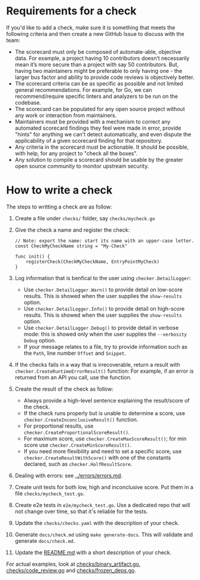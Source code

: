 # Requirements for a check

If you'd like to add a check, make sure it is something that meets the following
criteria and then create a new GitHub Issue to discuss with the team:

-   The scorecard must only be composed of automate-able, objective data. For
    example, a project having 10 contributors doesn’t necessarily mean it’s more
    secure than a project with say 50 contributors. But, having two maintainers
    might be preferable to only having one - the larger bus factor and ability
    to provide code reviews is objectively better.
-   The scorecard criteria can be as specific as possible and not limited
    general recommendations. For example, for Go, we can recommend/require
    specific linters and analyzers to be run on the codebase.
-   The scorecard can be populated for any open source project without any work
    or interaction from maintainers.
-   Maintainers must be provided with a mechanism to correct any automated
    scorecard findings they feel were made in error, provide "hints" for
    anything we can't detect automatically, and even dispute the applicability
    of a given scorecard finding for that repository.
-   Any criteria in the scorecard must be actionable. It should be possible,
    with help, for any project to "check all the boxes".
-   Any solution to compile a scorecard should be usable by the greater open
    source community to monitor upstream security.

# How to write a check

The steps to writting a check are as follow:

1.  Create a file under `checks/` folder, say `checks/mycheck.go`
2.  Give the check a name and register the check:

    ```
    // Note: export the name: start its name with an upper-case letter.
    const CheckMyCheckName string = "My-Check"

    func init() {
        registerCheck(CheckMyCheckName, EntryPointMyCheck)
    }
    ```

3.  Log information that is benfical to the user using `checker.DetailLogger`:

    *   Use `checker.DetailLogger.Warn()` to provide detail on low-score
        results. This is showed when the user supplies the `show-results`
        option.
    *   Use `checker.DetailLogger.Info()` to provide detail on high-score
        results. This is showed when the user supplies the `show-results`
        option.
    *   Use `checker.DetailLogger.Debug()` to provide detail in verbose mode:
        this is showed only when the user supplies the `--verbosity Debug`
        option.
    *   If your message relates to a file, try to provide information such as
        the `Path`, line number `Offset` and `Snippet`.

4.  If the checks fails in a way that is irrecoverable, return a result with
    `checker.CreateRuntimeErrorResult()` function: For example, if an error is
    returned from an API you call, use the function.

5.  Create the result of the check as follow:

    *   Always provide a high-level sentence explaining the result/score of the
        check.
    *   If the check runs properly but is unable to determine a score, use
        `checker.CreateInconclusiveResult()` function.
    *   For proportional results, use `checker.CreateProportionalScoreResult()`.
    *   For maximum score, use `checker.CreateMaxScoreResult()`; for min score
        use `checker.CreateMinScoreResult()`.
    *   If you need more flexibility and need to set a specific score, use
        `checker.CreateResultWithScore()` with one of the constants declared,
        such as `checker.HalfResultScore`.

6.  Dealing with errors: see [../errors/errors.md](errors/errors/md).

7.  Create unit tests for both low, high and inconclusive score. Put them in a
    file `checks/mycheck_test.go`.

8.  Create e2e tests in `e2e/mycheck_test.go`. Use a dedicated repo that will
    not change over time, so that it's reliable for the tests.

9.  Update the `checks/checks.yaml` with the description of your check.

10. Generate `docs/check.md` using `make generate-docs`. This will validate and
    generate `docs/check.md`.

11. Update the [README.md](https://github.com/ossf/scorecard#scorecard-checks)
    with a short description of your check.

For actual examples, look at [checks/binary_artifact.go](binary_artifact.go),
[checks/code_review.go](code_review.go) and
[checks/frozen_deps.go](frozen_deps.go).
